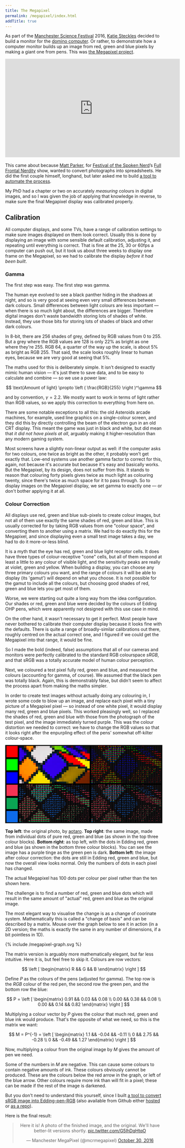 ```yaml
---
title: The Megapixel
permalink: /megapixel/index.html
addTitle: true
---
```


<script type="text/x-mathjax-config">MathJax.Hub.Config({tex2jax: {inlineMath: [['$','$'], ['&#92;(','&#92;)']]}});</script><script type="text/javascript" src="http://cdn.mathjax.org/mathjax/latest/MathJax.js?config=TeX-AMS-MML_HTMLorMML"></script>

As part of the [Manchester Science Festival](http://www.manchestersciencefestival.com/) 2016, [Katie Steckles](http://www.katiesteckles.co.uk) decided to build a monitor for the [domino computer](/maths/domputer). Or rather, to demonstrate how a computer monitor builds up an image from red, green and blue pixels by making a giant one from pens. This was [the Megapixel project](http://www.manchestermegapixel.com/).

<p><iframe class="hero" width="560" height="315" src="https://www.youtube.com/embed/AvO4s3bW-qI" frameborder="0" allowfullscreen></iframe></p>

<div class="float-right">
<p>This came about because <a href="http://www.standupmaths.com/">Matt Parker</a>, for <a href="http://festivalofthespokennerd.com/">Festival of the Spoken Nerd</a>’s <a href="http://festivalofthespokennerd.com/dvd/">Full Frontal Nerdity</a> show, wanted to convert photographs into spreadsheets. He did the first couple himself, longhand, but later asked me to build <a href="http://think-maths.co.uk/spreadsheet">a tool to automate the process</a>.
</p></div>

My PhD had a chapter or two on accurately *measuring* colours in digital images, and so I was given the job of applying that knowledge in reverse, to make sure the final Megapixel display was calibrated properly.

## Calibration

All computer displays, and some TVs, have a range of calibration settings to make sure images displayed on them look correct. Usually this is done by displaying an image with some sensible default calibration, adjusting it, and repeating until everything is correct. That is fine at the 25, 30 or 60fps a computer can push out, but it took us about three weeks to display one frame on the Megapixel, so we had to calibrate the display *before it had been built*.

### Gamma
The first step was easy. The first step was gamma.

The human eye evolved to see a black panther hiding in the shadows at night, and so is very good at seeing even very small differences between dark colours. Small differences between light colours are less important — when there is so much light about, the differences are bigger. Therefore digital images don't waste bandwidth storing lots of shades of white. Instead, they use those bits for storing lots of shades of black and other dark colours.

In 8-bit, there are 256 shades of grey, defined by RGB values from 0 to 255. But a grey where the RGB values are 128 is only 22% as bright as one where they're 255. RGB 64, a quarter of the way up the scale, is about 5% as bright as RGB 255. That said, the scale looks roughly linear to human eyes, because we are very good at seeing that 5%.

The maths used for this is deliberately simple. It isn't designed to exactly mimic human vision — it's just there to save data, and to be easy to calculate and combine — so we use a power law:

$$
\text{Amount of light} \propto \left ( \frac{RGB}{255} \right )^\gamma
$$

and by convention, $\gamma = 2.2$. We mostly want to work in terms of light rather than RGB values, so we apply this correction to everything from here on.

<div class="float-left"><p>
There are some notable exceptions to all this: the old Asteroids arcade machines, for example, used line graphics on a single-colour screen, and they did this by directly controlling the beam of the electron gun in <span class="footnote" data-html="<p>Then just called &quot;a display&quot;.</p>">an old CRT display</span>. This meant the game was just in black and white, but did mean that <i>it did not have pixels at all</i>, arguably making it higher-resolution than any modern gaming system.
</p></div>

Most screens have a slightly non-linear output as well: if the computer asks for two colours, one twice as bright as the other, it probably won't get exactly that. Low-end systems use another gamma factor to correct for this, again, not because it's accurate but because it's easy and basically works. But the Megapixel, by its design, does not suffer from this. It stands to reason that colouring forty pixels gives twice as much light as colouring twenty, since there's twice as much space for it to pass through. So to display images on the Megapixel display, we set gamma to exactly one — or don't bother applying it at all.

### Colour Correction
All displays use red, green and blue sub-pixels to create colour images, but not all of them use exactly the same shades of red, green and blue. This is usually corrected for by taking RGB values from one "colour space", and converting them to another using a matrix. We had to do exactly this for the Megapixel, and since displaying even a small test image takes a day, we had to do it more-or-less blind.

<div class="float-right"><p>
It is a myth that the eye has red, green and blue light receptor cells. It does have three types of colour-receptive "cone" cells, but all of them respond at least a little to any colour of visible light, and the sensitivity peaks are really at violet, green and yellow. When building a display, you can choose any three primary colours you want, and the range of colours it will be able to display (its 'gamut') will depend on what you choose. It is not possible for the gamut to include all the colours, but choosing good shades of red, green and blue lets you get most of them.
</p></div>

Worse, we were starting out quite a long way from the idea configuration. Our shades or red, green and blue were decided by the colours of Edding <span class="footnote" data-html="<p>For young people, an OHP (or over-head projector) is Powerpoint for shadow puppets.</p>">OHP</span> pens, which were apparently not designed with this use case in mind.

On the other hand, it wasn't necessary to get it perfect. Most people have never bothered to calibrate their computer display because it looks fine with the defaults. There is quite a range of broadly-similar calibrations out there, roughly centred on the actual correct one, and I figured if we could get the Megapixel into that range, it would be fine.

So I made the bold (indeed, false) assumptions that all of our cameras and monitors were perfectly calibrated to the standard RGB colourspace *sRGB*, and that sRGB was a totally accurate model of human colour perception.

Next, we coloured a test pixel fully red, green and blue, and <span class="footnote" data-html="<p>I say &quot;measured the colours&quot;. Katie took a photo of it on her phone and we looked at the RGB value in Photoshop.</p>">measured the colours</span> (accounting for gamma, of course). We assumed that the black pen was totally black. Again, this is demonstrably false, but didn't seem to affect the process apart from making the maths simpler.

In order to create test images without actually doing any colouring in, I wrote some code to blow up an image, and replace each pixel with a tiny picture of a Megapixel pixel — so instead of one white pixel, it would display many red, green and blue pixels. This worked pleasingly well, so I replaced the shades of red, green and blue with those from the photograph of the test pixel, and the image immediately turned purple. This was the colour distortion we needed to correct: we have to change the RGB values so that it looks right after the enpurpling effect of the pens' somewhat off-kilter colour-space.

<div class="banner-section">
	<img src="/img/rubiks-megapixel.png" width="402" height="250" style="width: 100%; image-rendering: pixelated">
	<p class="caption">
		<b>Top left</b>: the original photo, by <a href="https://www.flickr.com/photos/aotaro/26819410322">aotaro</a>.
		<b>Top right</b>: the same image, made from individual dots of pure red, green and blue (as shown in the top three colour blocks).
		<b>Bottom right</b>: as top left, with the dots in Edding red, green and blue (as shown in the bottom three colour blocks). You can see the image has a purple tinge as the green pen is dark.
		<b>Bottom left</b>: the image after colour correction: the dots are still in Edding red, green and blue, but now the overall view looks normal. Only the numbers of dots in each pixel has changed.
	</p>
	<p>
		The actual Megapixel has 100 dots per colour per pixel rather than the ten shown here.
	</p>
</div>


The challenge is to find a number of red, green and blue dots which will result in the same amount of "actual" red, green and blue as the original image.

The most elegant way to visualise the change is as a change of coorinate system. Mathematically this is called a "change of basis" and can be described by a matrix. Mouse over the graph below to see it in action (in a 2D version; the maths is exactly the same in any number of dimensions, if a bit pointless in 1D).

<style>
	.svg { position: relative; }
	.svg > svg { width: 100%; height: 100%; }
</style>
<div class="text-width"><div class="hero phidias svg" width="680" height="500">{% include /megapixel-graph.svg %}</div></div>

The matrix version is arguably more mathematically elegant, but far less intuitive. Here it is, but feel free to skip it. Colours are row vectors:

$$
\left [ \begin{matrix} R && G && B \end{matrix} \right ]
$$

Define $P$ as the colours of the pens (adjusted for gamma). The top row is the $RGB$ colour of the red pen, the second row the green pen, and the bottom row the blue:

$$
P =
\left [
\begin{matrix}
0.91 && 0.03 && 0.08 \\
0.00 && 0.38 && 0.08 \\
0.00 && 0.14 && 0.82
\end{matrix}
\right ]
$$

Multiplying a colour vector by $P$ gives the colour that much red, green and blue ink would produce. That's the opposite of what we need, so this is the matrix we want:

$$
M = P^{-1} =
\left [
\begin{matrix}
1.1 && -0.04 && -0.11 \\
0 && 2.75 && -0.28 \\
0 && -0.49 && 1.27
\end{matrix}
\right ]
$$

Now, multiplying a colour from the original image by $M$ gives the amount of pen we need.

Some of the numbers in $M$ are negative. This can cause some colours to contain negative amounts of ink. These colours obviously cannot be produced. These are the colours below the red arrow in the graph, or left of the blue arrow. Other colours require more ink than will fit in a pixel; these can be made if the rest of the image is darkened.

But you don't need to understand this yourself, since I built [a tool to convert sRGB image into Edding-pen-RGB](http://www.manchestermegapixel.com/minimegapixel/) (also available from Github either [hosted](http://github.andrewt.net/minimegapixel/) or [as a repo](https://github.com/andrew-t/minimegapixel)).

Here is the final result:

<center><blockquote class="twitter-tweet" data-lang="en"><p lang="en" dir="ltr">Here it is! A photo of the finished image, and the original. We&#39;ll have better-lit versions shortly. <a href="https://t.co/G5lhDqHtqO">pic.twitter.com/G5lhDqHtqO</a></p>&mdash; Manchester MegaPixel (@mcrmegapixel) <a href="https://twitter.com/mcrmegapixel/status/792858017528152064">October 30, 2016</a></blockquote>
<script async src="//platform.twitter.com/widgets.js" charset="utf-8"></script></center>
